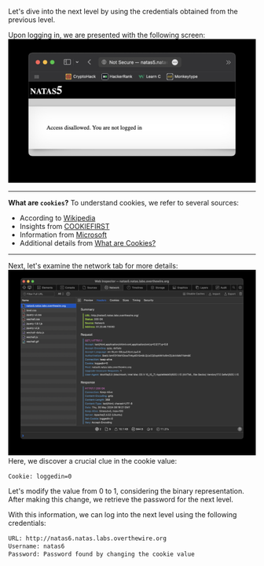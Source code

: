 Let's dive into the next level by using the credentials obtained from the previous level.

Upon logging in, we are presented with the following screen:
![untitled](ScreenShots/Level%204%20->%205.jpg)

---
**What are `cookies`?**
To understand cookies, we refer to several sources:
- According to [Wikipedia](https://en.wikipedia.org/wiki/HTTP_cookie)
- Insights from [COOKIEFIRST](https://cookiefirst.com/what-are-cookies/)
- Information from [Microsoft](https://www.microsoft.com/en-us/edge/learning-center/what-are-cookies?form=MA13I2)
- Additional details from [What are Cookies?](https://www.whatarecookies.com/)
---
Next, let's examine the network tab for more details:
![untitled](ScreenShots/Level%204%20->%205%20(Network).jpg)
Here, we discover a crucial clue in the cookie value:
```
Cookie: loggedin=0
```
Let's modify the value from 0 to 1, considering the binary representation.
After making this change, we retrieve the password for the next level.

With this information, we can log into the next level using the following credentials:
```
URL: http://natas6.natas.labs.overthewire.org
Username: natas6
Password: Password found by changing the cookie value
```
<!-- Password: `fOIvE0MDtPTgRhqmmvvAOt2EfXR6uQgR` -->